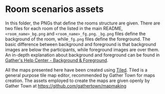 # Room scenarios assets

In this folder, the PNGs that define the rooms structure are given. There are
two files for each room of the listed in the main README, `<room_name>_bg.png`
and `<room_name>_fg.png`. `_bg.png` files define the background of the room,
while`_fg.png` files define the foreground. The basic difference between
background and foreground is that background images are below the participants,
while foreground images are over them. An in-depth explanation about background
and foreground can be found in [Gather's Help Center - Background &
Foreground](https://support.gather.town/help/background-foreground).

All the maps presented here have been created using
[Tiled](https://www.mapeditor.org/). Tiled is a general purpose tile map
editor, recommended by Gather Town for maps creation. The assets employed to
create the maps are given openly by Gather Town at
https://github.com/gathertown/mapmaking
